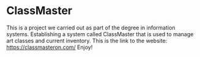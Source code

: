 # ClassMaster
This is a project we carried out as part of the degree in information systems.
Establishing a system called ClassMaster that is used to manage art classes and current inventory.
This is the link to the website: https://classmasteron.com/
Enjoy!
